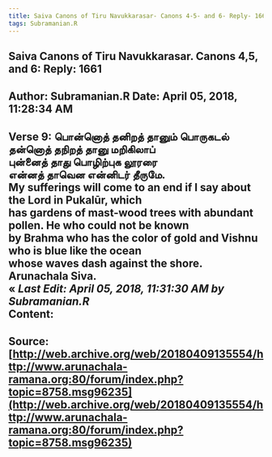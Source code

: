 ```yaml
--- 
title: Saiva Canons of Tiru Navukkarasar- Canons 4-5- and 6- Reply- 1661   
tags: Subramanian.R  
---  
```

##  Saiva Canons of Tiru Navukkarasar. Canons 4,5, and 6: Reply: 1661  
Author: Subramanian.R       Date: April 05, 2018, 11:28:34 AM  
---  
Verse 9: பொன்னொத் தனிறத் தானும் பொருகடல்   
தன்னொத் தநிறத் தானு மறிகிலாப்   
புன்னைத் தாது பொழிற்புக லூரரை   
என்னத் தாவென என்னிடர் தீருமே.   
My sufferings will come to an end if I say about the Lord in Pukalūr, which  
has gardens of mast-wood trees with abundant pollen. He who could not be known  
by Brahma who has the color of gold and Vishnu who is blue like the ocean  
whose waves dash against the shore.   
Arunachala Siva.  
« _Last Edit: April 05, 2018, 11:31:30 AM by Subramanian.R_  
Content:
 ---  
Source:[http://web.archive.org/web/20180409135554/http://www.arunachala-ramana.org:80/forum/index.php?topic=8758.msg96235](http://web.archive.org/web/20180409135554/http://www.arunachala-ramana.org:80/forum/index.php?topic=8758.msg96235)   
---  

